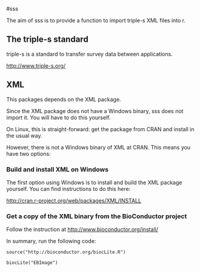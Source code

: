 #sss

The aim of sss is to provide a function to import triple-s XML files into r.

## The triple-s standard

triple-s is a standard to transfer survey data between applications.

http://www.triple-s.org/

## XML

This packages depends on the XML package.

Since the XML package does not have a Windows binary, sss does not import it.  You will have to do this yourself.

On Linux, this is straight-forward: get the package from CRAN and install in the usual way.

However, there is not a Windows binary of XML at CRAN.  This means you have two options:

### Build and install XML on Windows

The first option using Windows is to install and build the XML package yourself.  You can find instructions to do this here: 

http://cran.r-project.org/web/packages/XML/INSTALL


### Get a copy of the XML binary from the BioConductor project

Follow the instruction at http://www.bioconductor.org/install/

In summary, run the following code:

`source("http://bioconductor.org/biocLite.R")`

`biocLite("EBImage")`



